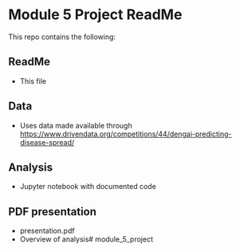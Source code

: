# Module 5 Project ReadMe
This repo contains the following:

## ReadMe
- This file

## Data
- Uses data made available through https://www.drivendata.org/competitions/44/dengai-predicting-disease-spread/

## Analysis
- Jupyter notebook with documented code

## PDF presentation
- presentation.pdf
- Overview of analysis# module_5_project
